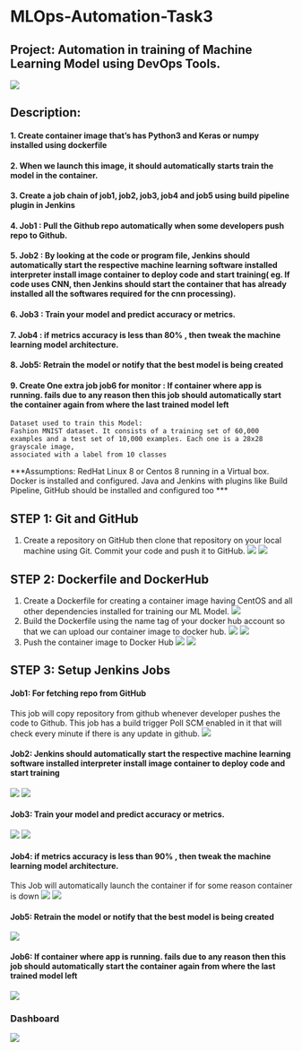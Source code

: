 # MLOps-Automation-Task3
## Project: Automation in training of Machine Learning Model using DevOps Tools.

![](images/0.png)

## Description:
#### 1. Create container image that’s has Python3 and Keras or numpy  installed  using dockerfile 
#### 2. When we launch this image, it should automatically starts train the model in the container.
#### 3. Create a job chain of job1, job2, job3, job4 and job5 using build pipeline plugin in Jenkins 
#### 4.  Job1 : Pull  the Github repo automatically when some developers push repo to Github.
#### 5.  Job2 : By looking at the code or program file, Jenkins should automatically start the respective machine learning software installed interpreter install image container to deploy code  and start training( eg. If code uses CNN, then Jenkins should start the container that has already installed all the softwares required for the cnn processing).
#### 6. Job3 : Train your model and predict accuracy or metrics.
#### 7. Job4 : if metrics accuracy is less than 80%  , then tweak the machine learning model architecture.
#### 8. Job5: Retrain the model or notify that the best model is being created
#### 9. Create One extra job job6 for monitor : If container where app is running. fails due to any reason then this job should automatically start the container again from where the last trained model left

```
Dataset used to train this Model: 
Fashion MNIST dataset. It consists of a training set of 60,000 
examples and a test set of 10,000 examples. Each one is a 28x28 grayscale image, 
associated with a label from 10 classes
```
***Assumptions:
RedHat Linux 8 or Centos 8 running in a Virtual box. Docker is installed and configured. Java and Jenkins with plugins like Build Pipeline, GitHub  should be installed and configured too  ***

## STEP 1: Git and GitHub
1. Create a repository on GitHub then clone that repository on your local machine using Git. Commit your code and push it to GitHub.
![](images/git.png)
![](images/github.png)

## STEP 2: Dockerfile and DockerHub
1. Create a Dockerfile for creating a container image having CentOS and all other dependencies installed for training our ML Model.
![](images/df.png)
2. Build the Dockerfile using the name tag of your docker hub account so that we can upload our container image to docker hub.
![](images/bdf.png)
![](images/dimage.png)
3. Push the container image to Docker Hub
![](images/dpush.png)
![](images/dhub.png)

## STEP 3: Setup Jenkins Jobs
#### Job1: For fetching repo from GitHub
This job will copy repository from github whenever developer pushes the code to Github. This job has a build trigger Poll SCM enabled in it that will check every minute if there is any update in github.
![](images/1.png)

#### Job2: Jenkins should automatically start the respective machine learning software installed interpreter install image container to deploy code  and start training

![](images/2.png)
![](images/2a.png)

#### Job3: Train your model and predict accuracy or metrics.

![](images/3.png)
![](images/3a.png)

#### Job4: if metrics accuracy is less than 90%  , then tweak the machine learning model architecture.
This Job will automatically launch the container if for some reason container is down
![](images/4.png)
![](images/4a.png)

#### Job5:  Retrain the model or notify that the best model is being created
![](images/5.png)

#### Job6: If container where app is running. fails due to any reason then this job should automatically start the container again from where the last trained model left
![](images/6.png)

### Dashboard
![](images/build_pipeline.png)

